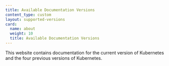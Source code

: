 ```yaml
---
title: Available Documentation Versions
content_type: custom
layout: supported-versions
card:
  name: about
  weight: 10
  title: Available Documentation Versions
---
```


This website contains documentation for the current version of Kubernetes
and the four previous versions of Kubernetes.
